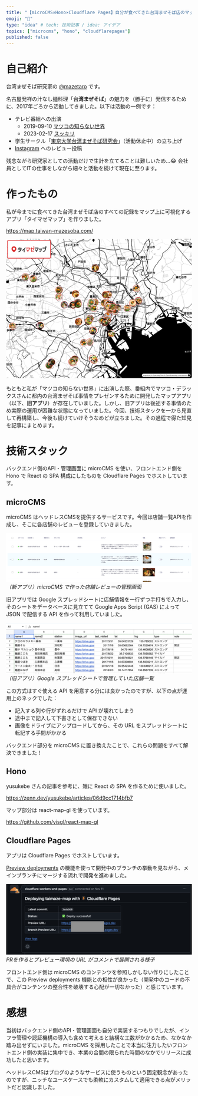 ```yaml
---
title: "【microCMS×Hono×Cloudflare Pages】自分が食べてきた台湾まぜそば店のマップアプリを作る"
emoji: "🍜"
type: "idea" # tech: 技術記事 / idea: アイデア
topics: ["microcms", "hono", "cloudflarepages"]
published: false
---
```


# 自己紹介

台湾まぜそば研究家の [@mazetaro](https://zenn.dev/mazetaro) です。

名古屋発祥の汁なし麺料理「**台湾まぜそば**」の魅力を（勝手に）発信するために、2017年ごろから活動してきました。以下は活動の一例です：

* テレビ番組への出演
  * 2019-09-10 [マツコの知らない世界](https://www.tbs.co.jp/matsuko-sekai/old/20190910.html)
  * 2023-02-17 [スッキリ](https://x.com/ntv_sukkiri/status/1626160713214627840)
* 学生サークル「[東京大学台湾まぜそば研究会](https://x.com/todai_taimaze)」（活動休止中）の立ち上げ
* [Instagram](https://www.instagram.com/taimaze.mazetaro/) へのレビュー投稿

残念ながら研究家としての活動だけで生計を立てることは難しいため…😂 会社員としてITの仕事をしながら細々と活動を続けて現在に至ります。

# 作ったもの

私が今までに食べてきた台湾まぜそば店のすべての記録をマップ上に可視化するアプリ「タイマゼマップ」を作りました。

https://map.taiwan-mazesoba.com/

![](/images/overview-taimaze-map.png)

もともと私が「マツコの知らない世界」に出演した際、番組内でマツコ・デラックスさんに都内の台湾まぜそば事情をプレゼンするために開発したマップアプリ（以下、**旧アプリ**）が存在していました。しかし、旧アプリは後述する事情のため実際の運用が困難な状態になっていました。今回、技術スタックを一から見直して再構築し、今後も続けていけそうなめどが立ちました。その過程で得た知見を記事にまとめます。

# 技術スタック

バックエンド側のAPI・管理画面に microCMS を使い、フロントエンド側を Hono で React の SPA 構成にしたものを Cloudflare Pages でホストしています。

## microCMS

microCMS はヘッドレスCMSを提供するサービスです。今回は店舗一覧APIを作成し、そこに各店舗のレビューを登録していきました。

![](/images/example-taimaze-admin.png)
*（新アプリ）microCMS で作った店舗レビューの管理画面*

旧アプリでは Google スプレッドシートに店舗情報を一行ずつ手打ちで入力し、そのシートをデータベースに見立てて Google Apps Script (GAS) によって JSON で配信する API を作って利用していました。

![](/images/old-taimaze-admin.png)
*（旧アプリ）Google スプレッドシートで管理していた店舗一覧*

この方式はすぐ使える API を用意する分には良かったのですが、以下の点が運用上のネックでした：

* 記入する列や行がずれるだけで API が壊れてしまう
* 途中まで記入して下書きとして保存できない
* 画像をドライブにアップロードしてから、その URL をスプレッドシートに転記する手間がかかる

バックエンド部分を microCMS に置き換えたことで、これらの問題をすべて解決できました！

## Hono

yusukebe さんの記事を参考に、雑に React の SPA を作るために使いました。

https://zenn.dev/yusukebe/articles/06d9cc1714bfb7

マップ部分は react-map-gl を使っています。

https://github.com/visgl/react-map-gl

## Cloudflare Pages

アプリは Cloudflare Pages でホストしています。

[Preview deployments](https://developers.cloudflare.com/pages/configuration/preview-deployments/) の機能を使って開発中のブランチの挙動を見ながら、メインブランチにマージする流れで開発を進めました。

![](/images/preview-url.png)
*PRを作るとプレビュー環境の URL がコメントで展開される様子*

フロントエンド側は microCMS のコンテンツを参照しかしない作りにしたことで、この Preview deployments 機能との相性が良かった（開発中のコードの不具合がコンテンツの整合性を破壊する心配が一切なかった）と感じています。

# 感想

当初はバックエンド側のAPI・管理画面も自分で実装するつもりでしたが、インフラ管理や認証機構の導入も含めて考えると結構な工数がかかるため、なかなか踏み出せずにいました。microCMS を採用したことで本当に注力したいフロントエンド側の実装に集中でき、本業の合間の限られた時間のなかでリリースに成功したと思います。

ヘッドレスCMSはブログのようなサービスに使うものという固定観念があったのですが、ニッチなユースケースでも柔軟にカスタムして適用できる点がメリットだと認識しました。
